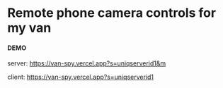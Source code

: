 # Remote phone camera controls for my van


#### DEMO

server: https://van-spy.vercel.app?s=uniqserverid1&m

client: https://van-spy.vercel.app?s=uniqserverid1
